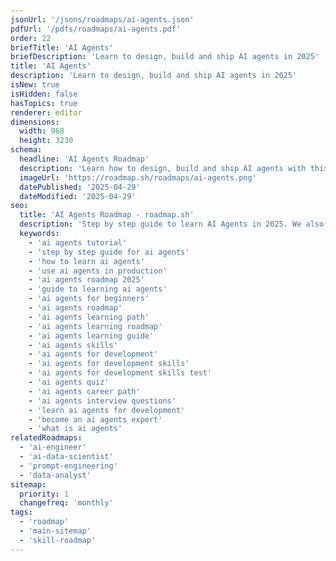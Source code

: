 ```yaml
---
jsonUrl: '/jsons/roadmaps/ai-agents.json'
pdfUrl: '/pdfs/roadmaps/ai-agents.pdf'
order: 22
briefTitle: 'AI Agents'
briefDescription: 'Learn to design, build and ship AI agents in 2025'
title: 'AI Agents'
description: 'Learn to design, build and ship AI agents in 2025'
isNew: true
isHidden: false
hasTopics: true
renderer: editor
dimensions:
  width: 968
  height: 3230
schema:
  headline: 'AI Agents Roadmap'
  description: 'Learn how to design, build and ship AI agents with this interactive step by step guide in 2025. We also have resources and short descriptions attached to the roadmap items so you can get everything you want to learn in one place.'
  imageUrl: 'https://roadmap.sh/roadmaps/ai-agents.png'
  datePublished: '2025-04-29'
  dateModified: '2025-04-29'
seo:
  title: 'AI Agents Roadmap - roadmap.sh'
  description: 'Step by step guide to learn AI Agents in 2025. We also have resources and short descriptions attached to the roadmap items so you can get everything you want to learn in one place.'
  keywords:
    - 'ai agents tutorial'
    - 'step by step guide for ai agents'
    - 'how to learn ai agents'
    - 'use ai agents in production'
    - 'ai agents roadmap 2025'
    - 'guide to learning ai agents'
    - 'ai agents for beginners'
    - 'ai agents roadmap'
    - 'ai agents learning path'
    - 'ai agents learning roadmap'
    - 'ai agents learning guide'
    - 'ai agents skills'
    - 'ai agents for development'
    - 'ai agents for development skills'
    - 'ai agents for development skills test'
    - 'ai agents quiz'
    - 'ai agents career path'
    - 'ai agents interview questions'
    - 'learn ai agents for development'
    - 'become an ai agents expert'
    - 'what is ai agents'
relatedRoadmaps:
  - 'ai-engineer'
  - 'ai-data-scientist'
  - 'prompt-engineering'
  - 'data-analyst'
sitemap:
  priority: 1
  changefreq: 'monthly'
tags:
  - 'roadmap'
  - 'main-sitemap'
  - 'skill-roadmap'
---
```

